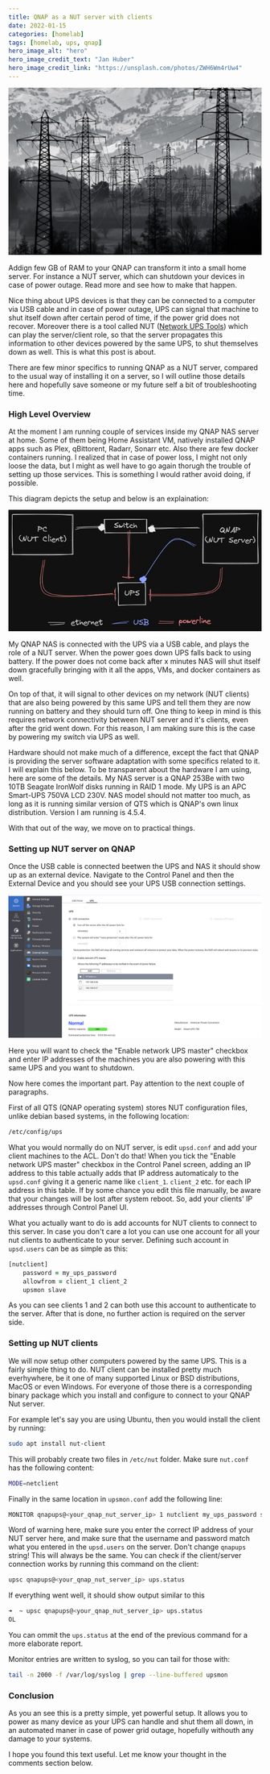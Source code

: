 ```yaml
---
title: QNAP as a NUT server with clients
date: 2022-01-15
categories: [homelab]
tags: [homelab, ups, qnap]
hero_image_alt: "hero"
hero_image_credit_text: "Jan Huber"
hero_image_credit_link: "https://unsplash.com/photos/ZWH6Wm4rUw4"
---
```


![hero](/assets/2022-01-22/powerlines.jpeg)

Addign few GB of RAM to your QNAP can transform it into a small home server. For instance a NUT server, which can shutdown your devices in case of power outage. Read more and see how to make that happen.

Nice thing about UPS devices is that they can be connected to a computer via USB cable and in case of power outage, UPS can signal that machine to shut itself down after certain perod of time, if the power grid does not recover. Moreover there is a tool called NUT ([Network UPS Tools](https://networkupstools.org/documentation.html)) which can play the server/client role, so that the server propagates this information to other devices powered by the same UPS, to shut themselves down as well. This is what this post is about.

There are few minor specifics to running QNAP as a NUT server, compared to the usual way of installing it on a server, so I will outline those details here and hopefully save someone or my future self a bit of troubleshooting time.

### High Level Overview

At the moment I am running couple of services inside my QNAP NAS server at home. Some of them being Home Assistant VM, natively installed QNAP apps such as Plex, qBittorent, Radarr, Sonarr etc. Also there are few docker containers running. I realized that in case of power loss, I might not only loose the data, but I might as well have to go again thorugh the trouble of setting up those services. This is something I would rather avoid doing, if possible.

This diagram depicts the setup and below is an explaination:

![architecture](/assets/2022-01-22/nut-setup-diagram.jpg)

My QNAP NAS is connected with the UPS via a USB cable, and plays the role of a NUT server. When the power goes down UPS falls back to using battery. If the power does not come back after x minutes NAS will shut itself down gracefully bringing with it all the apps, VMs, and docker containers as well.

On top of that, it will signal to other devices on my network (NUT clients) that are also being powered by this same UPS and tell them they are now running on battery and they should turn off. One thing to keep in mind is this requires network connectivity between NUT server and it's clients, even after the grid went down. For this reason, I am making sure this is the case by powering my switch via UPS as well.

Hardware should not make much of a difference, except the fact that QNAP is providing the server software adaptation with some specifics related to it. I will explain this below. To be transparent about the hardware I am using, here are some of the details. My NAS server is a QNAP 253Be with two 10TB Seagate IronWolf disks running in RAID 1 mode. My UPS is an APC Smart-UPS 750VA LCD 230V. NAS model should not matter too much, as long as it is running similar version of QTS which is QNAP's own linux distribution. Version I am running is 4.5.4.

With that out of the way, we move on to practical things.

### Setting up NUT server on QNAP

Once the USB cable is connected beetwen the UPS and NAS it should show up as an external device. Navigate to the Control Panel and then the External Device and you should see your UPS USB connection settings.

![architecture](/assets/2022-01-22/nut-server.jpeg)

Here you will want to check the "Enable network UPS master" checkbox and enter IP addresses of the machines you are also powering with this same UPS and you want to shutdown.

Now here comes the important part. Pay attention to the next couple of paragraphs.

First of all QTS (QNAP operating system) stores NUT configuration files, unlike debian based systems, in the following location:

```zsh
/etc/config/ups
```

What you would normally do on NUT server, is edit `upsd.conf` and add your client machines to the ACL. Don't do that!
When you tick the "Enable network UPS master" checkbox in the Control Panel screen, adding an IP address to this table actually adds that IP address automaticaly to the `upsd.conf` giving it a generic name like `client_1`. `client_2` etc. for each IP address in this table. If by some chance you edit this file manually, be aware that your changes will be lost after system reboot. So, add your clients' IP addresses through Control Panel UI.

What you actually want to do is add accounts for NUT clients to connect to this server. In case you don't care a lot you can use one account for all your nut clients to authenticate to your server. Defining such account in `upsd.users` can be as simple as this:

```zsh
[nutclient]
    password = my_ups_password
    allowfrom = client_1 client_2
    upsmon slave
```

As you can see clients 1 and 2 can both use this account to authenticate to the server. After that is done, no further action is required on the server side.

### Setting up NUT clients

We will now setup other computers powered by the same UPS. This is a fairly simple thing to do. NUT client can be installed pretty much everhywhere, be it one of many supported Linux or BSD distributions, MacOS or even Windows. For everyone of those there is a corresponding binary package which you install and configure to connect to your QNAP Nut server.

For example let's say you are using Ubuntu, then you would install the client by running:

```zsh
sudo apt install nut-client
```

This will probably create two files in `/etc/nut` folder. Make sure `nut.conf` has the following content:

```zsh
MODE=netclient
```

Finally in the same location in `upsmon.conf` add the following line:

```zsh
MONITOR qnapups@<your_qnap_nut_server_ip> 1 nutclient my_ups_password slave
```

Word of warning here, make sure you enter the correct IP address of your NUT server here, and make sure that the username and password match what you entered in the `upsd.users` on the server. Don't change `qnapups` string! This will always be the same.
You can check if the client/server connection works by running this command on the client:

```zsh
upsc qnapups@<your_qnap_nut_server_ip> ups.status
```

If everything went well, it should show output similar to this

```zsh
➜  ~ upsc qnapups@<your_qnap_nut_server_ip> ups.status
OL
```

You can ommit the `ups.status` at the end of the previous command for a more elaborate report.

Monitor entries are written to syslog, so you can tail for those with:

```zsh
tail -n 2000 -f /var/log/syslog | grep --line-buffered upsmon
```

### Conclusion

As you an see this is a pretty simple, yet powerful setup. It allows you to power as many device as your UPS can handle and shut them all down, in an automated maner in case of power grid outage, hopefully withouth any damage to your systems.

 I hope you found this text useful. Let me know your thought in the comments section below.
